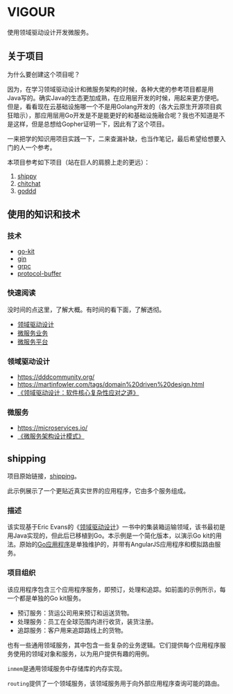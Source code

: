 # VIGOUR

使用领域驱动设计开发微服务。

## 关于项目

为什么要创建这个项目呢？

因为，在学习领域驱动设计和微服务架构的时候，各种大佬的参考项目都是用Java写的。确实Java的生态更加成熟，在应用层开发的时候，用起来更方便吧。但是，看看现在云基础设施哪一个不是用Golang开发的（各大云原生开源项目疯狂暗示），那应用层用Go开发是不是能更好的和基础设施融合呢？我也不知道是不是这样，但是总想给Gopher证明一下，因此有了这个项目。

一来把学的知识用项目实践一下，二来查漏补缺，也当作笔记，最后希望给想要入门的人一个参考。

本项目参考如下项目（站在巨人的肩膀上走的更远）：

1. [shippy](https://github.com/EwanValentine/shippy)
2. [chitchat](https://github.com/nonfu/chitchat)
3. [goddd](https://github.com/marcusolsson/goddd)

## 使用的知识和技术

### 技术

- [go-kit](https://promacanthus.netlify.app/%E5%BC%80%E5%8F%91%E6%A1%86%E6%9E%B6/go-kit/)
- [gin](https://gin-gonic.com/zh-cn/docs/)
- [grpc](https://promacanthus.netlify.app/%E5%BC%80%E5%8F%91%E6%A1%86%E6%9E%B6/grpc/)
- [protocol-buffer](https://promacanthus.netlify.app/%E5%BC%80%E5%8F%91%E6%A1%86%E6%9E%B6/protocol-buffers/)

### 快速阅读

没时间的点这里，了解大概。有时间的看下面，了解透彻。

- [领域驱动设计](https://promacanthus.netlify.app/%E5%BE%AE%E6%9C%8D%E5%8A%A1/%E9%A2%86%E5%9F%9F%E9%A9%B1%E5%8A%A8%E8%AE%BE%E8%AE%A1/)
- [微服务业务](https://promacanthus.netlify.app/%E5%BE%AE%E6%9C%8D%E5%8A%A1/%E5%BE%AE%E6%9C%8D%E5%8A%A1%E4%B8%9A%E5%8A%A1/)
- [微服务平台](https://promacanthus.netlify.app/%E5%BE%AE%E6%9C%8D%E5%8A%A1/%E5%BE%AE%E6%9C%8D%E5%8A%A1%E5%B9%B3%E5%8F%B0/)

### 领域驱动设计

- https://dddcommunity.org/
- https://martinfowler.com/tags/domain%20driven%20design.html
- [《领域驱动设计：软件核心复杂性应对之道》](https://book.douban.com/subject/26819666/)

### 微服务

- https://microservices.io/
- [《微服务架构设计模式》](https://book.douban.com/subject/33425123/)

## shipping

项目原始链接，[shipping](https://github.com/go-kit/kit/tree/master/examples/shipping)。

此示例展示了一个更贴近真实世界的应用程序，它由多个服务组成。

### 描述

该实现基于Eric Evans的《[领域驱动设计](http://www.amazon.com/Domain-Driven-Design-Tackling-Complexity-Software/dp/0321125215)》一书中的集装箱运输领域，该书最初是用Java实现的，但此后已移植到Go。本示例是一个简化版本，以演示Go kit的用法。原始的[Go应用程序](https://github.com/marcusolsson/goddd)是单独维护的，并带有AngularJS应用程序和模拟路由服务。

### 项目组织

该应用程序包含三个应用程序服务，即预订，处理和追踪。如前面的示例所示，每一个都是单独的Go kit服务。

- 预订服务：货运公司用来预订和运送货物。
- 处理服务：员工在全球范围内进行收货，装货注册。
- 追踪服务：客户用来追踪路线上的货物。

也有一些通用领域服务，其中包含一些复杂的业务逻辑。它们提供每个应用程序服务使用的领域对象和服务，以为用户提供有趣的用例。

`inmem`是通用领域服务中存储库的内存实现。

`routing`提供了一个领域服务，该领域服务用于向外部应用程序查询可能的路由。